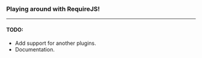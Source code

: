### Playing around with RequireJS!

---

#### TODO:

- Add support for another plugins.
- Documentation.
